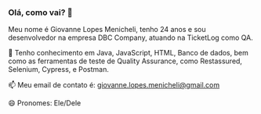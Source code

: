 ### Olá, como vai? 👋

Meu nome é Giovanne Lopes Menicheli, tenho 24 anos e sou desenvolvedor na empresa DBC Company, atuando na TicketLog como QA.

🌱 Tenho conhecimento em Java, JavaScript, HTML, Banco de dados, bem como as ferramentas de teste de Quality Assurance, como Restassured, Selenium, Cypress, e Postman.

📫 Meu email de contato é: giovanne.lopes.menicheli@gmail.com

😄 Pronomes: Ele/Dele


